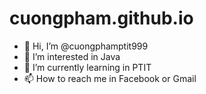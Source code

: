 # cuongpham.github.io
- 👋 Hi, I’m @cuongphamptit999
- 👀 I’m interested in Java
- 🌱 I’m currently learning in PTIT
- 📫 How to reach me in Facebook or Gmail
